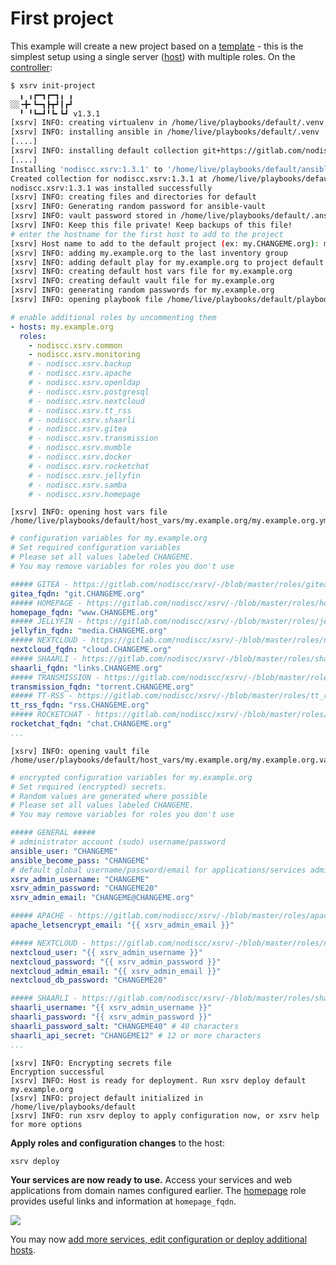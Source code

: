 # First project

This example will create a new project based on a [template](https://gitlab.com/nodiscc/xsrv/-/tree/master/playbooks/xsrv/) - this is the simplest setup using a single server ([host](server-preparation.md)) with multiple roles. On the [controller](controller-preparation.md):


```bash
$ xsrv init-project
  ╻ ╻┏━┓┏━┓╻ ╻
░░╺╋╸┗━┓┣┳┛┃┏┛
  ╹ ╹┗━┛╹┗╸┗┛ v1.3.1
[xsrv] INFO: creating virtualenv in /home/live/playbooks/default/.venv
[xsrv] INFO: installing ansible in /home/live/playbooks/default/.venv
[....]
[xsrv] INFO: installing default collection git+https://gitlab.com/nodiscc/xsrv,release
[....]
Installing 'nodiscc.xsrv:1.3.1' to '/home/live/playbooks/default/ansible_collections/nodiscc/xsrv'
Created collection for nodiscc.xsrv:1.3.1 at /home/live/playbooks/default/ansible_collections/nodiscc/xsrv
nodiscc.xsrv:1.3.1 was installed successfully
[xsrv] INFO: creating files and directories for default
[xsrv] INFO: Generating random password for ansible-vault
[xsrv] INFO: vault password stored in /home/live/playbooks/default/.ansible-vault-password
[xsrv] INFO: Keep this file private! Keep backups of this file!
# enter the hostname for the first host to add to the project
[xsrv] Host name to add to the default project (ex: my.CHANGEME.org): my.example.org
[xsrv] INFO: adding my.example.org to the last inventory group
[xsrv] INFO: adding default play for my.example.org to project default
[xsrv] INFO: creating default host vars file for my.example.org
[xsrv] INFO: creating default vault file for my.example.org
[xsrv] INFO: generating random passwords for my.example.org
[xsrv] INFO: opening playbook file /home/live/playbooks/default/playbook.yml
```

```yaml
# enable additional roles by uncommenting them
- hosts: my.example.org
  roles:
    - nodiscc.xsrv.common
    - nodiscc.xsrv.monitoring
    # - nodiscc.xsrv.backup
    # - nodiscc.xsrv.apache
    # - nodiscc.xsrv.openldap
    # - nodiscc.xsrv.postgresql
    # - nodiscc.xsrv.nextcloud
    # - nodiscc.xsrv.tt_rss
    # - nodiscc.xsrv.shaarli
    # - nodiscc.xsrv.gitea
    # - nodiscc.xsrv.transmission
    # - nodiscc.xsrv.mumble
    # - nodiscc.xsrv.docker
    # - nodiscc.xsrv.rocketchat
    # - nodiscc.xsrv.jellyfin
    # - nodiscc.xsrv.samba
    # - nodiscc.xsrv.homepage
```
```
[xsrv] INFO: opening host vars file /home/live/playbooks/default/host_vars/my.example.org/my.example.org.yml
```
```yaml
# configuration variables for my.example.org
# Set required configuration variables
# Please set all values labeled CHANGEME.
# You may remove variables for roles you don't use

##### GITEA - https://gitlab.com/nodiscc/xsrv/-/blob/master/roles/gitea/defaults/main.yml
gitea_fqdn: "git.CHANGEME.org"
##### HOMEPAGE - https://gitlab.com/nodiscc/xsrv/-/blob/master/roles/homepage/defaults/main.yml
homepage_fqdn: "www.CHANGEME.org"
##### JELLYFIN - https://gitlab.com/nodiscc/xsrv/-/blob/master/roles/jellyfin/defaults/main.yml
jellyfin_fqdn: "media.CHANGEME.org"
##### NEXTCLOUD - https://gitlab.com/nodiscc/xsrv/-/blob/master/roles/nextcloud/defaults/main.yml
nextcloud_fqdn: "cloud.CHANGEME.org"
##### SHAARLI - https://gitlab.com/nodiscc/xsrv/-/blob/master/roles/shaarli/defaults/main.yml
shaarli_fqdn: "links.CHANGEME.org"
##### TRANSMISSION - https://gitlab.com/nodiscc/xsrv/-/blob/master/roles/transmission/defaults/main.yml
transmission_fqdn: "torrent.CHANGEME.org"
##### TT-RSS - https://gitlab.com/nodiscc/xsrv/-/blob/master/roles/tt_rss/defaults/main.yml
tt_rss_fqdn: "rss.CHANGEME.org"
##### ROCKETCHAT - https://gitlab.com/nodiscc/xsrv/-/blob/master/roles/rocketchat/defaults/main.yml
rocketchat_fqdn: "chat.CHANGEME.org"
...
```
```
[xsrv] INFO: opening vault file /home/user/playbooks/default/host_vars/my.example.org/my.example.org.vault.yml
```
```yaml
# encrypted configuration variables for my.example.org
# Set required (encrypted) secrets.
# Random values are generated where possible
# Please set all values labeled CHANGEME.
# You may remove variables for roles you don't use

##### GENERAL #####
# administrator account (sudo) username/password
ansible_user: "CHANGEME"
ansible_become_pass: "CHANGEME"
# default global username/password/email for applications/services admin accounts
xsrv_admin_username: "CHANGEME"
xsrv_admin_password: "CHANGEME20"
xsrv_admin_email: "CHANGEME@CHANGEME.org"

##### APACHE - https://gitlab.com/nodiscc/xsrv/-/blob/master/roles/apache/defaults/main.yml
apache_letsencrypt_email: "{{ xsrv_admin_email }}"

##### NEXTCLOUD - https://gitlab.com/nodiscc/xsrv/-/blob/master/roles/nextcloud/defaults/main.yml
nextcloud_user: "{{ xsrv_admin_username }}"
nextcloud_password: "{{ xsrv_admin_password }}"
nextcloud_admin_email: "{{ xsrv_admin_email }}"
nextcloud_db_password: "CHANGEME20"

##### SHAARLI - https://gitlab.com/nodiscc/xsrv/-/blob/master/roles/shaarli/defaults/main.yml
shaarli_username: "{{ xsrv_admin_username }}"
shaarli_password: "{{ xsrv_admin_password }}"
shaarli_password_salt: "CHANGEME40" # 40 characters
shaarli_api_secret: "CHANGEME12" # 12 or more characters
...
```

```
[xsrv] INFO: Encrypting secrets file
Encryption successful
[xsrv] INFO: Host is ready for deployment. Run xsrv deploy default my.example.org
[xsrv] INFO: project default initialized in /home/live/playbooks/default
[xsrv] INFO: run xsrv deploy to apply configuration now, or xsrv help for more options
```

**Apply roles and configuration changes** to the host:

```bash
xsrv deploy
```

**Your services are now ready to use.** Access your services and web applications from domain names configured earlier. The [homepage](https://gitlab.com/nodiscc/xsrv/-/tree/master/roles/homepage) role provides useful links and information at `homepage_fqdn`. <!--TODO The autoreadme role will generate a section with useful information in your project's README.md.-->

[![](https://asciinema.org/a/kGt6mVg3GxFlDPXwagiwg4Laq.svg)](https://asciinema.org/a/kGt6mVg3GxFlDPXwagiwg4Laq?speed=2&theme=monokai&autoplay=true)


You may now [add more services, edit configuration or deploy additional hosts](../usage.md).